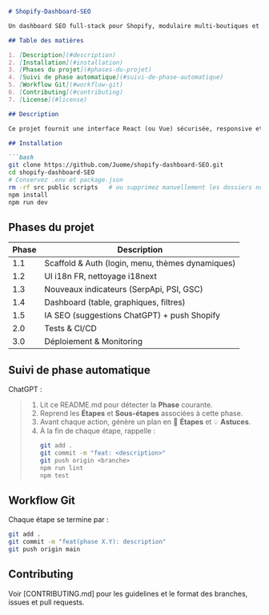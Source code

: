 ```markdown
# Shopify-Dashboard-SEO

Un dashboard SEO full-stack pour Shopify, modulaire multi-boutiques et piloté par ChatGPT.

## Table des matières

1. [Description](#description)  
2. [Installation](#installation)  
3. [Phases du projet](#phases-du-projet)  
4. [Suivi de phase automatique](#suivi-de-phase-automatique)  
5. [Workflow Git](#workflow-git)  
6. [Contributing](#contributing)  
7. [License](#license)

## Description

Ce projet fournit une interface React (ou Vue) sécurisée, responsive et multi-boutiques pour gérer le SEO, les positions Google, PageSpeed Insights et l’édition de produits Shopify, le tout piloté par un Co-pilote ChatGPT.

## Installation

```bash
git clone https://github.com/Juome/shopify-dashboard-SEO.git
cd shopify-dashboard-SEO
# Conservez .env et package.json
rm -rf src public scripts   # ou supprimez manuellement les dossiers non désirés
npm install
npm run dev
```

## Phases du projet

| Phase | Description                                         |
|-------|-----------------------------------------------------|
| 1.1   | Scaffold & Auth (login, menu, thèmes dynamiques)    |
| 1.2   | UI i18n FR, nettoyage i18next                       |
| 1.3   | Nouveaux indicateurs (SerpApi, PSI, GSC)            |
| 1.4   | Dashboard (table, graphiques, filtres)              |
| 1.5   | IA SEO (suggestions ChatGPT) + push Shopify          |
| 2.0   | Tests & CI/CD                                       |
| 3.0   | Déploiement & Monitoring                            |

## Suivi de phase automatique

ChatGPT :  
> 1. Lit ce README.md pour détecter la **Phase** courante.  
> 2. Reprend les **Étapes** et **Sous-étapes** associées à cette phase.  
> 3. Avant chaque action, génère un plan en 🚀 **Étapes** et 💡 **Astuces**.  
> 4. À la fin de chaque étape, rappelle :
>    ```bash
>    git add .
>    git commit -m "feat: <description>"
>    git push origin <branche>
>    npm run lint
>    npm test
>    ```

## Workflow Git

Chaque étape se termine par :  
```bash
git add .
git commit -m "feat(phase X.Y): description"
git push origin main
```

## Contributing

Voir [CONTRIBUTING.md] pour les guidelines et le format des branches, issues et pull requests.

